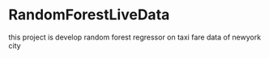 # RandomForestLiveData
this project is develop random forest regressor on taxi fare data of newyork city
